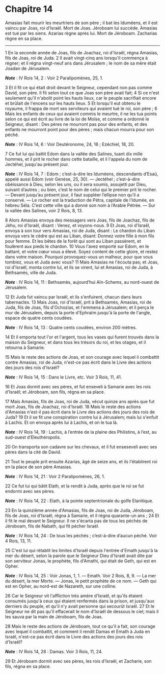 # Chapitre 14

Amasias fait mourir les meurtriers de son père ; il bat les Iduméens, et il est vaincu par Joas, roi d’Israël.
Mort de Joas.
Jéroboam lui succède.
Amasias est tué par les siens.
Azarias règne après lui.
Mort de Jéroboam.
Zacharias règne en sa place.

***

1 En la seconde année de Joas, fils de Joachaz, roi d'Israël, régna Amasias, fils de Joas, roi de Juda. 2 Il avait vingt-cinq ans lorsqu'il commença à régner; et il régna vingt-neuf ans dans Jérusalem ; le nom de sa mère était Joadan de Jérusalem.

***Note*** :  IV Rois 14, 2 : Voir 2 Paralipomènes, 25, 1.

3 Et il fit ce qui était droit devant le Seigneur, cependant non pas comme David, son père. Il fit selon tout ce que Joas son père avait fait; 4 Si ce n'est seulement qu'il n'abolit point les hauts lieux, car le peuple sacrifiait encore et brûlait de l'encens sur les hauts lieux. 5 Et lorsqu'il eut obtenu le royaume, il frappa de mort ses serviteurs qui avaient tué le roi, son père ; 6 Mais les enfants de ceux qui avaient commis le meurtre, il ne les tua points selon ce qui est écrit au livre de la loi de Moïse, et comme a ordonné le Seigneur, disant : Des pères ne mourront pas pour des enfants, et des enfants ne mourront point pour des pères ; mais chacun mourra pour son péché.

***Note*** :  IV Rois 14, 6 : Voir Deutéronome, 24, 16 ; Ezéchiel, 18, 20.


7 Ce fut lui qui battit Edom dans la vallée des Salines, tuant dix mille hommes, et il prit le rocher dans cette bataille, et il l'appela du nom de Jectéhel, jusqu'au présent jour.

***Note*** :  IV Rois 14, 7 : Edom ; c’est-à-dire les Iduméens, descendants d’Esaü, appelé aussi Edom (voir Genèse, 25, 30). ― Jectéhel ; c’est-à-dire obéissance à Dieu, selon les uns, ou il sera soumis, assujetti par Dieu, suivant d’autres ; ou bien, c’est le nom de celui qui le premier prit le rocher. ― Devant jusqu’au présent jour, il faut suppléer l’ellipse non qu’il a conservé. ― Le rocher est la traduction de Pétra, capitale de l’Idumée, en hébreu Séla. C’est cette ville qui a donné son nom à l’Arabie Pétrée. ― Sur la vallée des Salines, voir 2 Rois, 8, 13.


8 Alors Amasias envoya des messagers vers Joas, fils de Joachaz, fils de Jéhu, roi d'Israël, disant : Venez, et voyons-nous. 9 Et Joas, roi d'Israël, envoya à son tour vers Amasias, roi de Juda, disant : Le chardon du Liban envoya vers le cèdre qui est au Liban, disant: Donnez votre fille à mon fils pour femme. Et les bêtes de la forêt qui sont au Liban passèrent, et foulèrent aux pieds le chardon. 10 Vous l'avez emporté sur Edom, en le battant, et votre cœur vous a élevé. Soyez content de cette gloire, et restez dans votre maison. Pourquoi provoquez-vous un malheur, pour que vous tombiez, vous et Juda avec vous? 11 Mais Amasias ne l'écouta pas; et Joas, roi d'Israël, monta contre lui, et ils se virent, lui et Amasias, roi de Juda, à Bethsamès, ville de Juda.

***Note*** :  IV Rois 14, 11 : Bethsamès, aujourd’hui Aïn-Schems, au nord-ouest de Jérusalem.

12 Et Juda fut vaincu par Israël, et ils s'enfuirent, chacun dans leurs tabernacles. 13 Mais Joas, roi d'Israël, prit à Bethsamès, Amasias, roi de Juda, fils de Joas, fils d'Ochozias, et l'emmena à Jérusalem; et il perça le mur de Jérusalem, depuis la porte d'Ephraïm jusqu'à la porte de l'angle, espace de quatre cents coudées.

***Note*** :  IV Rois 14, 13 : Quatre cents coudées, environ 200 mètres.

14 Et il emporta tout l'or et l'argent, tous les vases qui furent trouvés dans la maison du Seigneur, et dans tous les trésors du roi, et les otages, et il retourna à Samarie.


15 Mais le reste des actions de Joas, et son courage avec lequel il combattit contre Amasias, roi de Juda, n'est-ce pas écrit dans le Livre des actions des jours des rois d'Israël?

***Note*** :  IV Rois 14, 15 : Dans le Livre, etc. Voir 3 Rois, 11, 41.

16 Et Joas dormit avec ses pères, et fut enseveli à Samarie avec les rois d'Israël; et Jéroboam, son fils, régna en sa place.


17 Mais Amasias, fils de Joas, roi de Juda, vécut quinze ans après que fut mort Joas, fils de Joachaz, roi d'Israël. 18 Mais le reste des actions d'Amasias n'est-il pas écrit dans le Livre des actions des jours des rois de Juda? 19 Et il se fit une conspiration contre lui à Jérusalem; mais lui s'enfuit à Lachis. Et on envoya après lui à Lachis, et on le tua là.

***Note*** :  IV Rois 14, 19 : Lachis, à l’entrée de la plaine des Philistins, à l’est, au sud-ouest d’Eleuthéropolis.

20 On transporta son cadavre sur les chevaux, et il fut enseseveli avec ses pères dans la cité de David.


21 Tout le peuple prit ensuite Azarias, âgé de seize ans, et ils l'établirent roi en la place de son père Amasias.

***Note*** :  IV Rois 14, 21 : Voir 2 Paralipomènes, 26, 1.

22 Ce fut lui qui bâtit Elath, et la rendit à Juda, après que le roi se fut endormi avec ses pères.

***Note*** :  IV Rois 14, 22 : Elath, à la pointe septentrionale du golfe Elanitique.


23 En la quinzième année d'Amasias, fils de Joas, roi de Juda, Jéroboam, fils de Joas, roi d'Israël, régna à Samarie, et il régna quarante-un ans ; 24 Et il fit le mal devant le Seigneur. Il ne s'écarta pas de tous les péchés de Jéroboam, fils de Nabath, qui fit pécher Israël.

***Note*** :  IV Rois 14, 24 : De tous les péchés ; c’est-à-dire d’aucun péché. Voir 4 Rois, 13, 11.

25 C'est lui qui rétablit les limites d'Israël depuis l'entrée d'Emath jusqu'à la mer du désert, selon la parole que le Seigneur Dieu d'Israël avait dite par son serviteur Jonas, le prophète, fils d'Amathi, qui était de Geth, qui est en Opher.

***Note*** :  IV Rois 14, 25 : Voir Jonas, 1, 1. ― Emath. Voir 2 Rois, 8, 9. ― La mer du désert, la mer Morte. ― Jonas, le petit prophète de ce nom. ― Geth qui est en Opher, au nord-est de Nazareth, sur une colline.

26 Car le Seigneur vit l'affliction très amère d'Israël, et qu'ils étaient consumés jusqu'à ceux qui étaient renfermés dans la prison, et jusqu'aux derniers du peuple, et qu'il n'y avait personne qui secourût Israël. 27 Et le Seigneur ne dit pas qu'il effacerait le nom d'Israël de dessous le ciel; mais il les sauva par la main de Jéroboam, fils de Joas.


28 Mais le reste des actions de Jéroboam, tout ce qu'il a fait, son courage avec lequel il combattit, et comment il rendit Damas et Emath à Juda en Israël, n'est-ce pas écrit dans le Livre des actions des jours des rois d'Israël?

***Note*** :  IV Rois 14, 28 : Damas. Voir 3 Rois, 11, 24.

29 Et Jéroboam dormit avec ses pères, les rois d'Israël, et Zacharie, son fils, régna en sa place.

